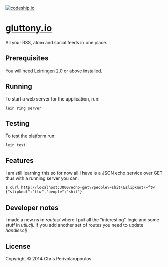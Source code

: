 [![codeship.io](https://codeship.io/projects/1551a390-c766-0131-6868-2a057a666bab/status)](https://www.codeship.io/projects/22160/)
# [gluttony.io](http://gluttony.herokuapp.com/)


All your RSS, atom and social feeds in one place.

## Prerequisites

You will need [Leiningen][1] 2.0 or above installed.

[1]: https://github.com/technomancy/leiningen

## Running

To start a web server for the application, run:

    lein ring server

## Testing

To test the platform run:

	lein test

## Features

I am still learning this so for now all I have is a JSON echo service
over GET thus with a running server you can:

	$ curl http://localhost:3000/echo-get\?people\=shit\&slipknot\=ftw
	{"slipknot":"ftw","people":"shit"}

## Developer notes

I made a new ns in *routes/* where I put all the "interesting" logic
and some stuff in *util.clj*. If you add another set of routes you
need to update *handler.clj*

## License

Copyright © 2014 Chris Perivolaropoulos

